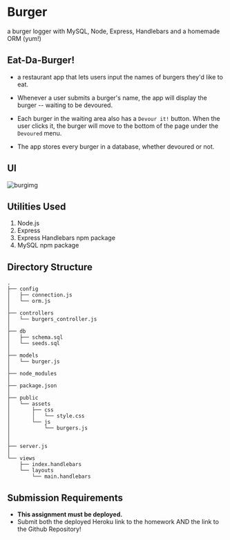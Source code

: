 # Burger
a burger logger with MySQL, Node, Express, Handlebars and a homemade ORM (yum!)

## Eat-Da-Burger! 
* a restaurant app that lets users input the names of burgers they'd like to eat.

* Whenever a user submits a burger's name, the app will display the burger -- waiting to be devoured.

* Each burger in the waiting area also has a `Devour it!` button. When the user clicks it, the burger will move to the bottom of the page under the `Devoured` menu.

* The app stores every burger in a database, whether devoured or not.

## UI

![burgimg](https://i.ibb.co/gvZznFq/Screen-Shot-2020-05-09-at-10-04-26-AM.png)

## Utilities Used
1. Node.js
2. Express
3. Express Handlebars npm package
6. MySQL npm package

## Directory Structure

```
.
├── config
│   ├── connection.js
│   └── orm.js
│ 
├── controllers
│   └── burgers_controller.js
│
├── db
│   ├── schema.sql
│   └── seeds.sql
│
├── models
│   └── burger.js
│ 
├── node_modules
│ 
├── package.json
│
├── public
│   └── assets
│       ├── css
│       │   └── style.css
│       └── js
│           └── burgers.js
│   
│
├── server.js
│
└── views
    ├── index.handlebars
    └── layouts
        └── main.handlebars
```

## Submission Requirements 

* **This assignment must be deployed.** 
* Submit both the deployed Heroku link to the homework AND the link to the Github Repository!